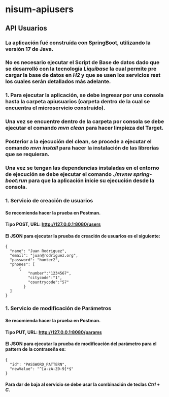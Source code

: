 # nisum-apiusers
## API Usuarios
### La aplicación fué construída con SpringBoot, utilizando la versión 17 de Java.
### No es necesario ejecutar el Script de Base de datos dado que se desarrolló con la tecnología *Liquibase* la cual permite pre cargar la base de datos en *H2* y que se usen los servicios rest los cuales serán detallados más adelante.
### 1. Para ejecutar la aplicación, se debe ingresar por una consola hasta la carpeta apiusuarios (carpeta dentro de la cual se encuentra el microservicio construído).
### Una vez se encuentre dentro de la carpeta por consola se debe ejecutar el comando ***mvn clean*** para hacer limpieza del Target.
### Posterior a la ejecución del clean, se procede a ejecutar el comando ***mvn install*** para hacer la instalación de las librerías que se requieran.
### Una vez se tengan las dependencias instaladas en el entorno de ejecución se debe ejecutar el comando ***./mvnw spring-boot:run*** para que la aplicación inicie su ejecución desde la consola.
### 1. Servicio de creación de usuarios
#### Se recomienda hacer la prueba en Postman.
#### Tipo POST, URL: http://127.0.0.1:8080/users
#### El JSON para ejecutar la prueba de creación de usuarios es el siguiente:
```
{
  "name": "Juan Rodriguez",
  "email": "juan@rodriguez.org",
  "password": "hunter2",
  "phones": [
      {
          "number":"1234567",
          "citycode":"1",
          "countrycode":"57"
        }
  ]
}
```
### 1. Servicio de modificación de Parámetros
#### Se recomienda hacer la prueba en Postman.
#### Tipo PUT, URL: http://127.0.0.1:8080/params
#### El JSON para ejecutar la prueba de modificación del parámetro para el pattern de la contraseña es:
```
{
  "id": "PASSWORD_PATTERN",
  "newValue": "^[a-zA-Z0-9]*$"
}
```
#### Para dar de baja al servicio se debe usar la combinación de teclas ***Ctrl + C***.